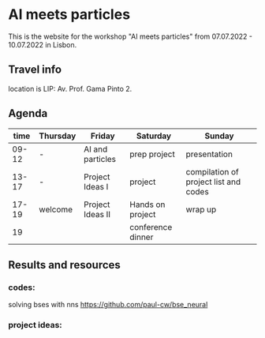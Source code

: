 # AI meets particles 
 
This is the website for the workshop "AI meets particles" from 07.07.2022 - 10.07.2022 in Lisbon. 

## Travel info
location is LIP: Av. Prof. Gama Pinto 2. 

## Agenda
time | Thursday | Friday | Saturday | Sunday
-- |---|---|---|---
09-12 | - | AI and particles | prep project | presentation
13-17 | - | Project Ideas I |  project | compilation of project list and codes 
17-19 | welcome | Project Ideas II | Hands on project | wrap up
19  | | | conference dinner |

## Results and resources

### codes: 
solving bses with nns https://github.com/paul-cw/bse_neural

### project ideas:



